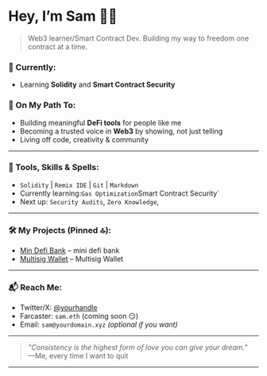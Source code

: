 # Hey, I’m Sam 🧠✨

> Web3 learner/Smart Contract Dev. Building my way to freedom one contract at a time.


### 🔭 Currently:
- Learning **Solidity** and **Smart Contract Security**

### 🌱 On My Path To:
- Building meaningful **DeFi tools** for people like me
- Becoming a trusted voice in **Web3** by showing, not just telling
- Living off code, creativity & community

---

### 🧰 Tools, Skills & Spells:
- `Solidity` | `Remix IDE` | `Git` | `Markdown`
- Currently learning:`Gas Optimization`Smart Contract Security`
- Next up: `Security Audits`, `Zero Knowledge`, 

---

### 🛠️ My Projects (Pinned 🔝):
- [Min Defi Bank](https://github.com/Codegobli/MiniDefiBank) – mini defi bank
- [Multisig Wallet](https://github.com/Codegobli/MiniDefiBank) – Multisig Wallet 

---

### 📬 Reach Me:
- Twitter/X: [@yourhandle](https://twitter.com/yourhandle)
- Farcaster: `sam.eth` (coming soon 😏)
- Email: `sam@yourdomain.xyz` *(optional if you want)*

---

> _"Consistency is the highest form of love you can give your dream."_  
> —Me, every time I want to quit

---
